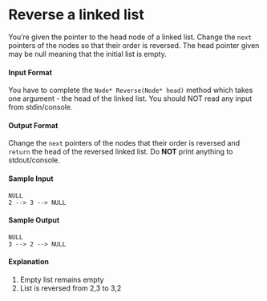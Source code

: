 # Reverse a linked list

You’re given the pointer to the head node of a linked list. Change the `next` pointers of the nodes so that their order is reversed. The head pointer given may be null meaning that the initial list is empty.

#### Input Format
You have to complete the `Node* Reverse(Node* head)` method which takes one argument - the head of the linked list. You should NOT read any input from stdin/console.

#### Output Format
Change the `next` pointers of the nodes that their order is reversed and `return` the head of the reversed linked list. Do __NOT__ print anything to stdout/console.

#### Sample Input
```
NULL
2 --> 3 --> NULL
```

#### Sample Output
```
NULL
3 --> 2 --> NULL
```

#### Explanation
1. Empty list remains empty
2. List is reversed from 2,3 to 3,2

